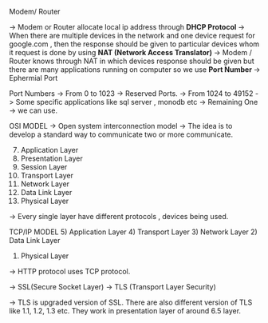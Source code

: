 <p> Modem/ Router </p> 
-> Modem or Router allocate local ip address through <b> DHCP Protocol </b>
-> When there are multiple devices in the network and one device request for google.com , then the response should be given to particular devices whom it request is done by using <b> NAT (Network Access Translator) </b>
-> Modem / Router knows through NAT in which devices response should be given but there are many applications running on computer so we use <b> Port Number </b>
-> Ephermial Port

<h> Port Numbers </h>
-> From 0 to 1023 -> Reserved Ports.
-> From 1024 to 49152 -> Some specific applications like sql server , monodb etc
-> Remaining One -> we can use.


<h> OSI MODEL </h>
-> Open system interconnection model 
-> The idea is to develop a standard way to communicate two or more communicate.

7) Application Layer
6) Presentation Layer
5) Session Layer 
4)  Transport Layer
3) Network Layer
2) Data Link Layer
1) Physical Layer 

-> Every single layer have different protocols , devices being used.


<h> TCP/IP MODEL </h>
5) Application Layer
4) Transport Layer
3) Network Layer
2) Data Link Layer
1) Physical Layer 



-> HTTP protocol uses TCP protocol.

-> SSL(Secure Socket Layer)
-> TLS (Transport Layer Security)

-> TLS is upgraded version of SSL. There are also different version of TLS like 1.1, 1.2, 1.3 etc. They work in presentation layer of around 6.5 layer.

